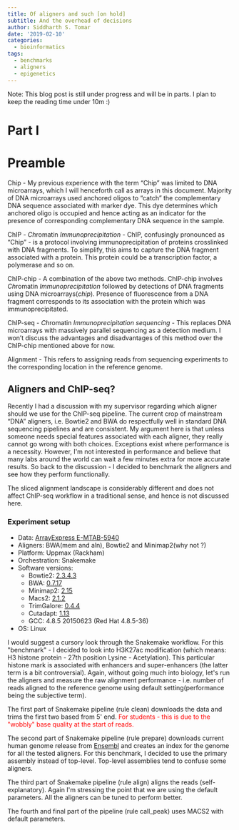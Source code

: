 ```yaml
---
title: Of aligners and such [on hold]
subtitle: And the overhead of decisions
author: Siddharth S. Tomar
date: '2019-02-10'
categories:
  - bioinformatics
tags:
  - benchmarks
  - aligners
  - epigenetics
---
```


Note: This blog post is still under progress and will be in parts. I plan to keep the reading time under 10m :)

# Part I



# Preamble
Chip - My previous experience with the term “Chip” was limited to DNA microarrays, which I will henceforth call as arrays in this document. Majority of DNA microarrays used anchored oligos to “catch” the complementary DNA sequence associated with marker dye. This dye determines which anchored oligo is occupied and hence acting as an indicator for the presence of corresponding complementary DNA sequence in the sample.

ChIP - <em>Ch</em>romatin *Immunoprecipitation* - ChIP, confusingly pronounced as “Chip” - is a protocol involving immunoprecipitation of proteins crosslinked with DNA fragments. To simplify, this aims to capture the DNA fragment associated with a protein. This protein could be a transcription factor, a polymerase and so on.

ChIP-chip - A combination of the above two methods. ChIP-chip involves <em>Ch</em>romatin *Immunoprecipitation* followed by detections of DNA fragments using DNA microarrays(*chip*). Presence of fluorescence from a DNA fragment corresponds to its association with the protein which was immunoprecipitated.

ChIP-seq - <em>Ch</em>romatin *Immunoprecipitation sequencing* -  This replaces DNA microarrays with massively parallel sequencing as a detection medium. I won’t discuss the advantages and disadvantages of this method over the ChIP-chip mentioned above for now.

Alignment - This refers to assigning reads from sequencing experiments to the corresponding location in the reference genome.

## Aligners and ChIP-seq?
Recently I had a discussion with my supervisor regarding which aligner should we use for the ChIP-seq pipeline. The current crop of mainstream “DNA” aligners, i.e. Bowtie2 and BWA do respectfully well in standard DNA sequencing pipelines and are consistent. My argument here is that unless someone needs special features associated with each aligner, they really cannot go wrong with both choices. Exceptions exist where performance is a necessity. However, I'm not interested in performance and believe that many labs around the world can wait a few minutes extra for more accurate results. 
So back to the discussion - I decided to benchmark the aligners and see how they perform functionally. 

The sliced alignment landscape is considerably different and does not affect ChIP-seq workflow in a traditional sense, and hence is not discussed here.  

### Experiment setup
- Data: [ArrayExpress E-MTAB-5940](https://www.ebi.ac.uk/arrayexpress/experiments/E-MTAB-5940/?keywords=&organism=Homo+sapiens&exptype%5B%5D="dna+assay"&exptype%5B%5D="sequencing+assay"&array=) 
- Aligners: BWA(mem and aln), Bowtie2 and Minimap2(why not ?)
- Platform: Uppmax (Rackham)
- Orchestration: Snakemake
- Software versions:
    - Bowtie2: [2.3.4.3](https://github.com/BenLangmead/bowtie2/releases/tag/v2.3.4.3)
    - BWA: [0.7.17](https://github.com/lh3/bwa/releases/tag/v0.7.17)
    - Minimap2: [2.15](https://github.com/lh3/minimap2/releases/tag/v2.15)
    - Macs2: [2.1.2](https://github.com/taoliu/MACS/releases/tag/v2.1.2)
    - TrimGalore: [0.4.4](https://github.com/FelixKrueger/TrimGalore/releases/tag/0.4.4)
    - Cutadapt: [1.13](https://github.com/marcelm/cutadapt/releases/tag/v1.13)
    - GCC: 4.8.5 20150623 (Red Hat 4.8.5-36)
- OS: Linux

I would suggest a cursory look through the Snakemake workflow. For this "benchmark" - I decided to look into H3K27ac modification (which means: H3 histone protein - 27th position Lysine - Acetylation). This particular histone mark is associated with enhancers and super-enhancers (the latter term is a bit controversial). Again, without going much into biology, let's run the aligners and measure the raw alignment performance - i.e. number of reads aligned to the reference genome using default setting(performance being the subjective term). 

The first part of Snakemake pipeline (rule clean) downloads the data and trims the first two based from 5' end. <font color="red"> For students - this is due to the "wobbly" base quality at the start of reads.</font>

The second part of Snakemake pipeline (rule prepare) downloads current human genome release from [Ensembl](https://Ensembl.org) and creates an index for the genome for all the tested aligners. For this benchmark, I decided to use the primary assembly instead of top-level. Top-level assemblies tend to confuse some aligners.

The third part of Snakemake pipeline (rule align) aligns the reads (self-explanatory). Again I'm stressing the point that we are using the default parameters. All the aligners can be tuned to perform better.

The fourth and final part of the pipeline (rule call_peak) uses MACS2 with default parameters. 
